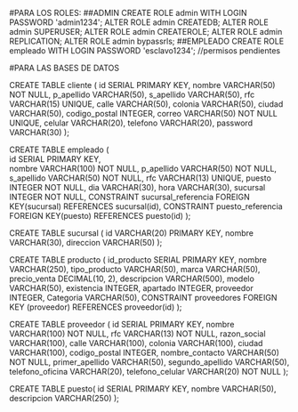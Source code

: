 #PARA LOS ROLES:
##ADMIN
CREATE ROLE admin WITH LOGIN PASSWORD 'admin1234';
ALTER ROLE admin CREATEDB;
ALTER ROLE admin SUPERUSER;
ALTER ROLE admin CREATEROLE;
ALTER ROLE admin REPLICATION;
ALTER ROLE admin bypassrls;
##EMPLEADO
CREATE ROLE empleado WITH LOGIN PASSWORD 'esclavo1234';
//permisos pendientes

#PARA LAS BASES DE DATOS

CREATE TABLE cliente (
    id SERIAL PRIMARY KEY, nombre VARCHAR(50) NOT NULL,
    p_apellido VARCHAR(50),
    s_apellido VARCHAR(50),
    rfc VARCHAR(15) UNIQUE,
    calle VARCHAR(50),
    colonia VARCHAR(50),
    ciudad VARCHAR(50),
    codigo_postal INTEGER,
    correo VARCHAR(50) NOT NULL UNIQUE,
    celular VARCHAR(20),
    telefono VARCHAR(20),
    password VARCHAR(30)
);

CREATE TABLE empleado (         
    id SERIAL PRIMARY KEY,         
    nombre VARCHAR(100) NOT NULL,
    p_apellido VARCHAR(50) NOT NULL, 
    s_apellido VARCHAR(50) NOT NULL,
    rfc VARCHAR(13) UNIQUE,
    puesto INTEGER NOT NULL,
    dia VARCHAR(30), hora VARCHAR(30), 
    sucursal INTEGER NOT NULL,
    CONSTRAINT sucursal_referencia FOREIGN KEY(sucursal) REFERENCES sucursal(id), CONSTRAINT puesto_referencia FOREIGN KEY(puesto) REFERENCES puesto(id)
);


CREATE TABLE sucursal (
    id VARCHAR(20) PRIMARY KEY,
    nombre VARCHAR(30),
    direccion VARCHAR(50)
);

CREATE TABLE producto (
    id_producto SERIAL PRIMARY KEY, 
    nombre VARCHAR(250),
    tipo_producto VARCHAR(50),
    marca VARCHAR(50),
    precio_venta DECIMAL(10, 2),
    descripcion VARCHAR(500),
    modelo VARCHAR(50),
    existencia INTEGER,
    apartado INTEGER,
    proveedor INTEGER,
    Categoria VARCHAR(50),
    CONSTRAINT proveedores FOREIGN KEY (proveedor) REFERENCES proveedor(id)
);

CREATE TABLE proveedor (
    id SERIAL PRIMARY KEY,
    nombre VARCHAR(100) NOT NULL,
    rfc VARCHAR(13) NOT NULL,
    razon_social VARCHAR(100),
    calle VARCHAR(100),
    colonia VARCHAR(100),
    ciudad VARCHAR(100),
    codigo_postal INTEGER,
    nombre_contacto VARCHAR(50) NOT NULL,
    primer_apellido VARCHAR(50),
    segundo_apellido VARCHAR(50),
    telefono_oficina VARCHAR(20),
    telefono_celular VARCHAR(20) NOT NULL
);

CREATE TABLE puesto(
    id SERIAL PRIMARY KEY,
    nombre VARCHAR(50),
    descripcion VARCHAR(250)
);

